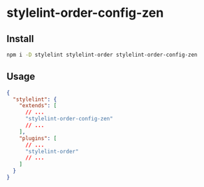 # stylelint-order-config-zen

## Install

```sh
npm i -D stylelint stylelint-order stylelint-order-config-zen
```

## Usage

```json
{
  "stylelint": {
    "extends": [
      // ...
      "stylelint-order-config-zen"
      // ...
    ],
    "plugins": [
      // ...
      "stylelint-order"
      // ...
    ]
  }
}
```
